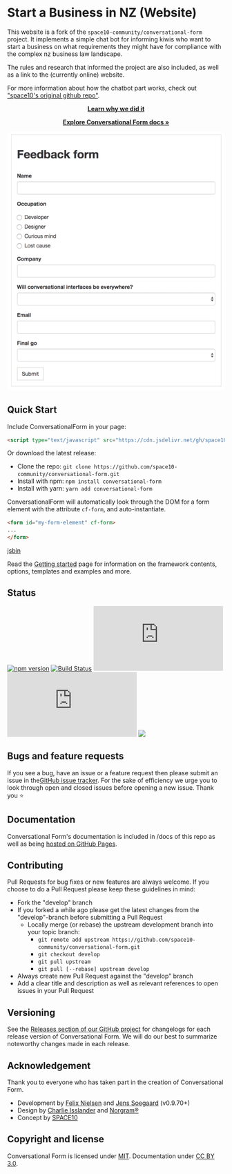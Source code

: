 # Start a Business in NZ (Website)

This website is a fork of the `space10-community/conversational-form` project. It implements a simple chat bot for informing kiwis who want to start a business on what requirements they might have for compliance with the complex nz business law landscape.

The rules and research that informed the project are also included, as well as a link to the (currently online) website.

For more information about how the chatbot part works, check out ["space10's original github repo"](https://github.com/space10-community/conversational-form).



<p align="center">
	<a href="https://medium.com/conversational-interfaces/introducing-the-conversational-form-c3166eb2ee2f#.yq5axcfcq"><strong>Learn why we did it</strong></a>
</p>
<p align="center">
	<a href="https://space10-community.github.io/conversational-form/docs/0.9.80/"><strong>Explore Conversational Form docs »</strong></a>
</p>
<p align="center">
	<img src="https://raw.githubusercontent.com/space10-community/conversational-form/master/docs/0.9.70/assets/readme-cf.gif" />
</p>

## Quick Start

Include ConversationalForm in your page:

```html
<script type="text/javascript" src="https://cdn.jsdelivr.net/gh/space10-community/conversational-form@0.9.80/dist/conversational-form.min.js" crossorigin></script>
```
Or download the latest release:
- Clone the repo: ````git clone https://github.com/space10-community/conversational-form.git````
- Install with npm: ````npm install conversational-form````
- Install with yarn: ````yarn add conversational-form````

ConversationalForm will automatically look through the DOM for a form element with the attribute `cf-form`, and auto-instantiate.
```html
<form id="my-form-element" cf-form>
...
</form>
```

[jsbin](https://jsbin.com/vopuxukaze/edit?html,js,output)

Read the [Getting started](https://space10-community.github.io/conversational-form/docs/0.9.80/getting-started/) page for information on the framework contents, options, templates and examples and more.

## Status
[![npm version](https://img.shields.io/npm/v/conversational-form.svg)](https://www.npmjs.com/package/conversational-form)
[![Build Status](https://travis-ci.org/space10-community/conversational-form.svg?branch=develop)](https://travis-ci.org/space10-community/conversational-form)
[![JS gzip size](http://img.badgesize.io/space10-community/conversational-form/master/dist/conversational-form.min.js?compression=gzip&label=JS+gzip+size)](https://github.com/space10-community/conversational-form/blob/master/dist/conversational-form.min.js)
[![CSS gzip size](http://img.badgesize.io/space10-community/conversational-form/master/dist/conversational-form.min.css?compression=gzip&label=CSS+gzip+size)](https://github.com/space10-community/conversational-form/blob/master/dist/conversational-form.min.css)
[![](https://data.jsdelivr.com/v1/package/npm/conversational-form/badge)](https://www.jsdelivr.com/package/npm/conversational-form)


## Bugs and feature requests
If you see a bug, have an issue or a feature request then please submit an issue in the<a href="https://github.com/space10-community/conversational-form/issues">GitHub issue tracker</a>. For the sake of efficiency we urge you to look through open and closed issues before opening a new issue. Thank you ⭐

## Documentation
Conversational Form's documentation is included in /docs of this repo as well as being <a href="https://space10-community.github.io/conversational-form/docs/">hosted on GitHub Pages</a>.

## Contributing
Pull Requests for bug fixes or new features are always welcome. If you choose to do a Pull Request please keep these guidelines in mind:
- Fork the "develop" branch
- If you forked a while ago please get the latest changes from the "develop"-branch before submitting a Pull Request
	- Locally merge (or rebase) the upstream development branch into your topic branch:
		- ````git remote add upstream https://github.com/space10-community/conversational-form.git````
		- ````git checkout develop````
		- ````git pull upstream````
		- ````git pull [--rebase] upstream develop````
- Always create new Pull Request against the "develop" branch
- Add a clear title and description as well as relevant references to open issues in your Pull Request

## Versioning
See the <a href="https://github.com/space10-community/conversational-form/releases">Releases section of our GitHub project</a> for changelogs for each release version of Conversational Form. We will do our best to summarize noteworthy changes made in each release.

## Acknowledgement
Thank you to everyone who has taken part in the creation of Conversational Form.
- Development by <a href="http://twitter.com/flexmotion" target="_blank">Felix Nielsen</a> and <a href="https://jenssogaard.com/" target="_blank">Jens Soegaard</a> (v0.9.70+)
- Design by <a href="http://www.charlieisslander.com/" target="_blank">Charlie Isslander</a> and <a href="http://norgram.co/" target="_blank">Norgram®</a>
- Concept by <a href="https://space10.io" target="_blank">SPACE10</a>

## Copyright and license
Conversational Form is licensed under <a href="https://github.com/space10-community/conversational-form/blob/master/LICENSE.md" target="_blank">MIT</a>. Documentation under <a href="https://creativecommons.org/licenses/by/3.0/">CC BY 3.0</a>.
